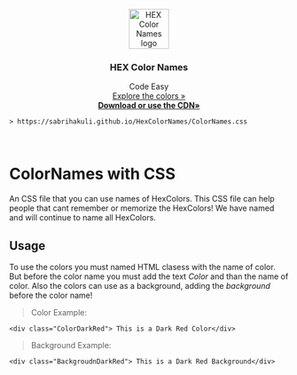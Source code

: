 <p align="center">
  <a href="https://getbootstrap.com/">
    <img src="https://image.ibb.co/bHmDtU/index.png" alt="HEX Color Names logo" width=72 height=72>
  </a>
  <h3 align="center">HEX Color Names</h3>
  <p align="center">
  Code Easy <br>
    <a href="https://sabrihakuli.github.io/HexColorNames/">Explore the colors »</a><br>
  <a href="https://sabrihakuli.github.io/HexColorNames/ColorNames.css"><strong>Download or use the CDN»</strong></a><br>


```
> https://sabrihakuli.github.io/HexColorNames/ColorNames.css
```
</p>

<br>

# ColorNames with CSS
An CSS file that you can use names of HexColors. This CSS file can help people that cant remember or memorize the HexColors! We have named and will continue to name all HexColors.

## Usage
To use the colors you must named HTML clasess with the name of color. But before the color name you must add the text *Color* and than the name of color. Also the colors can use as a background, adding the *background* before the color name!

> Color Example: 
```
<div class="ColorDarkRed"> This is a Dark Red Color</div>
```


>Background Example: 
```
<div class="BackgroudnDarkRed"> This is a Dark Red Background</div>
```

